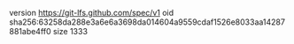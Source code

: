 version https://git-lfs.github.com/spec/v1
oid sha256:63258da288e3a6e6a3698da014604a9559cdaf1526e8033aa14287881abe4ff0
size 1333
